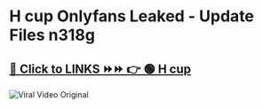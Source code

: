 
 # H cup Onlyfans Leaked - Update Files n318g

## <h2><a href="https://clipsfans.com/H_cup&ref=git">🔗 Click to LINKS ⏩⏩ 👉 🟢 H cup </a></h2>

<a href="https://clipsfans.com/H_cup&ref=git" rel="nofollow" data-target="animated-image.originalLink"><img src="https://i.ibb.co.com/xMMVF88/686577567.gif" alt="Viral Video Original" style="max-width: 100%; display: inline-block;" data-target="animated-image.originalImage"></a>

